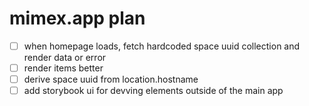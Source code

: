 # mimex.app plan

* [ ] when homepage loads, fetch hardcoded space uuid collection and render data or error
* [ ] render items better
* [ ] derive space uuid from location.hostname
* [ ] add storybook ui for devving elements outside of the main app
